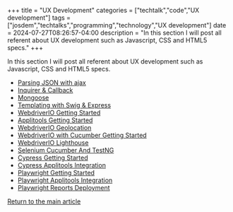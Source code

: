+++
title = "UX Development"
categories = ["techtalk","code","UX development"]
tags = ["josdem","techtalks","programming","technology","UX development"]
date = 2024-07-27T08:26:57-04:00
description = "In this section I will post all referent about UX development such as Javascript, CSS and HTML5 specs."
+++

In this section I will post all referent about UX development such as Javascript, CSS and HTML5 specs.

* [Parsing JSON with ajax](/techtalk/ux/ux_ajax_json)
* [Inquirer & Callback](/techtalk/ux/ux_inquirer)
* [Mongoose](/techtalk/ux/ux_mongoose)
* [Templating with Swig & Express](/techtalk/ux/ux_templating)
* [WebdriverIO Getting Started](/techtalk/ux/webdriverio_getting_started)
* [Applitools Getting Started](/techtalk/ux/applitools_getting_started)
* [WebdriverIO Geolocation](/techtalk/ux/webdriverio_geolocation)
* [WebdriverIO with Cucumber Getting Started](/techtalk/ux/webdriverio_cucumber_getting_started)
* [WebdriverIO Lighthouse](/techtalk/ux/webdriverio_lighthouse)
* [Selenium Cucumber And TestNG](/techtalk/ux/selenium-cucumber-testng)
* [Cypress Getting Started](/techtalk/ux/cypress_getting_started)
* [Cypress Applitools Integration](/techtalk/ux/cypress_applitools_integration)
* [Playwright Getting Started](/techtalk/ux/playwright_getting_started)
* [Playwright Applitools Integration](/techtalk/ux/playwright_applitools_integration)
* [Playwright Reports Deployment](/techtalk/ux/playwright_reports_deployment)

[Return to the main article](/)
